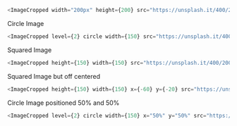 ```javascript
<ImageCropped width="200px" height={200} src="https://unsplash.it/400/200/?random" />
```
Circle Image
```javascript
<ImageCropped level={2} circle width={150} src="https://unsplash.it/400/200/?random" />
```
Squared Image
```javascript
<ImageCropped height={150} width={150} src="https://unsplash.it/400/200/?random" />
```
Squared Image but off centered
```javascript
<ImageCropped height={150} width={150} x={-60} y={-20} src="https://unsplash.it/400/200/?random" />
```
Circle Image positioned 50% and 50%
```javascript
<ImageCropped level={2} circle width={150} x="50%" y="50%" src="https://unsplash.it/400/200/?random" />
```